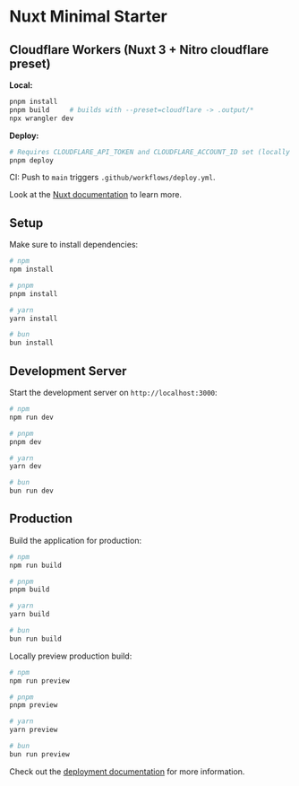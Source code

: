 # Nuxt Minimal Starter

## Cloudflare Workers (Nuxt 3 + Nitro cloudflare preset)

**Local:**

```bash
pnpm install
pnpm build     # builds with --preset=cloudflare -> .output/*
npx wrangler dev
```

**Deploy:**

```bash
# Requires CLOUDFLARE_API_TOKEN and CLOUDFLARE_ACCOUNT_ID set (locally or in CI)
pnpm deploy
```

CI: Push to `main` triggers `.github/workflows/deploy.yml`.

Look at the [Nuxt documentation](https://nuxt.com/docs/getting-started/introduction) to learn more.

## Setup

Make sure to install dependencies:

```bash
# npm
npm install

# pnpm
pnpm install

# yarn
yarn install

# bun
bun install
```

## Development Server

Start the development server on `http://localhost:3000`:

```bash
# npm
npm run dev

# pnpm
pnpm dev

# yarn
yarn dev

# bun
bun run dev
```

## Production

Build the application for production:

```bash
# npm
npm run build

# pnpm
pnpm build

# yarn
yarn build

# bun
bun run build
```

Locally preview production build:

```bash
# npm
npm run preview

# pnpm
pnpm preview

# yarn
yarn preview

# bun
bun run preview
```

Check out the [deployment documentation](https://nuxt.com/docs/getting-started/deployment) for more information.
